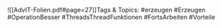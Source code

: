 
![[AdvIT-Folien.pdf#page=27]]Tags & Topics:
   #erzeugen
   #Erzeugen
   #OperationBesser
   #ThreadsThreadFunktionen
   #FortsArbeiten
   #Vorteile